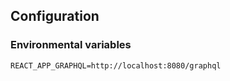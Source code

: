 ## Configuration

### Environmental variables

```env
REACT_APP_GRAPHQL=http://localhost:8080/graphql
```



